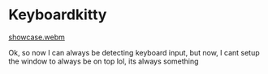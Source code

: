 # Keyboardkitty

[showcase.webm](https://github.com/user-attachments/assets/53676f67-6788-4d36-9b23-b95b3d3d2d3a.webm)

Ok, so now I can always be detecting keyboard input, but
now, I cant setup the window to always be on top lol, its always something
